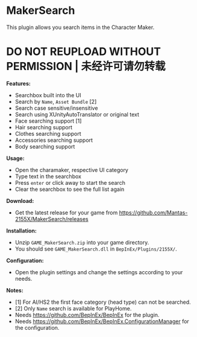 # MakerSearch

This plugin allows you search items in the Character Maker.  

# DO NOT REUPLOAD WITHOUT PERMISSION | 未经许可请勿转载

**Features:**  
* Searchbox built into the UI  
* Search by `Name`, `Asset Bundle` [2]  
* Search case sensitive/insensitive  
* Search using XUnityAutoTranslator or original text  
* Face searching support [1]
* Hair searching support  
* Clothes searching support  
* Accessories searching support  
* Body searching support

**Usage:**  
* Open the charamaker, respective UI category  
* Type text in the searchbox  
* Press `enter` or click away to start the search  
* Clear the searchbox to see the full list again  

**Download:**  
* Get the latest release for your game from https://github.com/Mantas-2155X/MakerSearch/releases  

**Installation:**  
* Unzip `GAME_MakerSearch.zip` into your game directory.  
* You should see `GAME_MakerSearch.dll` in `BepInEx/Plugins/2155X/`.  

**Configuration:**  
* Open the plugin settings and change the settings according to your needs.  

**Notes:**
* [1] For AI/HS2 the first face category (head type) can not be searched.
* [2] Only `Name` search is available for PlayHome.
* Needs https://github.com/BepInEx/BepInEx for the plugin.
* Needs https://github.com/BepInEx/BepInEx.ConfigurationManager for the configuration.
